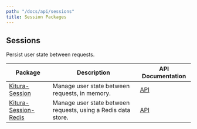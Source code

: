 ```yaml
---
path: "/docs/api/sessions"
title: Session Packages
---
```


## Sessions

 Persist user state between requests.

 | Package      | Description | API Documentation |
 | ----------- | ----------- | ------- |
 | [Kitura-Session](https://github.com/Kitura-Next/Kitura-Session)      | Manage user state between requests, in memory.  | [API](https://ibm-swift.github.io/Kitura-Session/) |
 | [Kitura-Session-Redis](https://github.com/Kitura-Next/Kitura-Session-Redis) | Manage user state between requests, using a Redis data store. | [API](https://ibm-swift.github.io/Kitura-Session-Redis/) |
